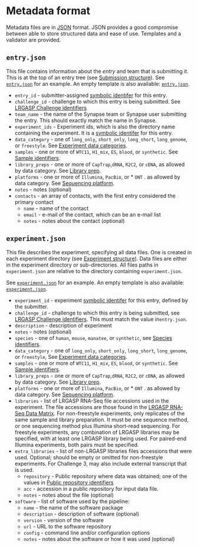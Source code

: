 # Metadata format

Metadata files are in [JSON](https://www.json.org/json-en.html) format.  JSON
provides a good compromise between able to store structured data and ease of
use.  Templates and a validator are provided.

## ``entry.json``

This file contains information about the *entry* and team that is submitting
it.  This is at the top of an entry tree (see [Submission structure](submission.md)).
See [``entry.json``](../examples/darwin_lab/iso_detect_ref_darwin_drna_ont/entry.json) for an example.  An empty
template is also available: [``entry.json``](../templates/entry.json).

* ``entry_id`` - submitter-assigned [symbolic identifer](metadata-identifiers.md#symbolic-identifiers) for this entry.
* ``challenge_id`` - challenge to which this entry is being submitted.
    See [LRGASP Challenge identifiers](metadata-identifiers.md#challenge-identifiers)
* ``team_name`` - the name of the Synapse team or Synapse user submitting the entry.  This should exactly match the 
    name in Synapse.
* ``experiment_ids`` - Experiment ids, which is also the directory name containing the
    experiment.  It is a [symbolic identifer](metadata-identifiers.md#symbolic-identifiers) for this entry.
* ``data_category`` - one of ``long_only``, ``short_only``, ``long_short``, ``long_genome``, or ``freestyle``.
    See [Experiment data categories](metadata-identifiers.md#experiment-data-categories).
* ``samples`` - one or more of ``WTC11``, ``H1_mix``, ``ES``, ``blood``, or ``synthetic``.
    See [Sample identifiers](metadata-identifiers.md#sample-identifiers).
* ``library_preps`` - one or more of ``CapTrap``,``dRNA``, ``R2C2``, or ``cDNA``, as allowed by data category.
    See [Library prep](metadata-identifiers.md#library-prep).
* ``platforms`` - one or more of ``Illumina``, ``PacBio``, or * ``ONT`` . as allowed by data category.
    See [Sequencing platform](metadata-identifiers.md#sequencing-platform).
* ``notes`` - notes (optional)
* ``contacts`` - an array of contacts, with the first entry considered the primary contact
  * ``name`` - name of the contact
  * ``email`` - e-mail of the contact, which can be an e-mail list
  * ``notes`` - notes about the contact (optional)

## ``experiment.json``

This file describes the experiment, specifying all data files.  One is created
in each experiment directory (see [Experiment structure](submission.md#experiment-structure)).
Data files are either in the experiment directory or sub-directories.  All files paths in
``experiment.json`` are relative to the directory containing ``experiment.json``.

See [``experiment.json``](../examples/darwin_lab/iso_detect_de_novo_darwin/pbCDnaES/experiment.json) for an example.
An empty template is also available: [``experiment.json``](../templates/experiment.json).

* ``experiment_id`` - experiment [symbolic identifer](metadata-identifiers.md#symbolic-identifiers) for this entry, defined by the submitter.
* ``challenge_id`` - challenge to which this entry is being submitted, see [LRGASP Challenge identifiers](metadata-identifiers.md#challenge-identifiers). This must match the value in``entry.json``.
* ``description`` - description of experiment
* ``notes`` - notes (optional)
* ``species`` - one of ``human``, ``mouse``, ``manatee``, or ``synthetic``, see [Species identifiers](metadata-identifiers.md#species-identifiers).
* ``data_category`` - one of ``long_only``, ``short_only``, ``long_short``, ``long_genome``, or ``freestyle``,
    See [Experiment data categories](metadata-identifiers.md#experiment-data-categories).
* ``samples`` - one or more of ``WTC11``, ``H1_mix``, ``ES``, ``blood``, or ``synthetic``.
    See [Sample identifiers](metadata-identifiers.md#sample-identifiers).
* ``library_preps`` - one or more of ``CapTrap``,``dRNA``, ``R2C2``, or ``cDNA``, as allowed by data category.
    See [Library prep](metadata-identifiers.md#library-prep).
* ``platforms`` - one or more of ``Illumina``, ``PacBio``, or * ``ONT`` . as allowed by data category.
    See [Sequencing platform](metadata-identifiers.md#sequencing-platform).
* ``libraries`` - list of LRGASP RNA-Seq file accessions used in the experiment. The file accessions are those found in the [LRGASP RNA-Seq Data Matrix](rnaseq-data-matrix.md). For non-freestyle experiments, only replicates of the same sample and library preparation.  It must be one sequence method, or one sequencing method plus Illumina short-read sequencing.   For freestyle experiments, any combination of LRGASP libraries may be specified, with at least one LRGASP library being used. For paired-end Illumina experiments, both pairs must be specified.
* ``extra_libraries`` - list of non-LRGASP libraries files accessions that were used.  Optional; should be empty or omitted for non-freestyle experiments.  For Challenge 3, may also include external transcript that is used.
  * ``repository`` - Public repository where data was obtained; one of the values in
    [Public repository identifiers](metadata-identifiers.md#public-repository-identifiers)
  * ``acc`` - accession in a public repository for input data file.
  * ``notes`` - notes about the file (optional)
* ``software`` - list of software used by the pipeline:
  * ``name`` - the name of the software package
  * ``description`` - description of software (optional)
  * ``version`` - version of the software
  * ``url`` - URL to the software repository
  * ``config`` - command line and/or configuration options
  * ``notes`` - notes about the software or how it was used (optional)

